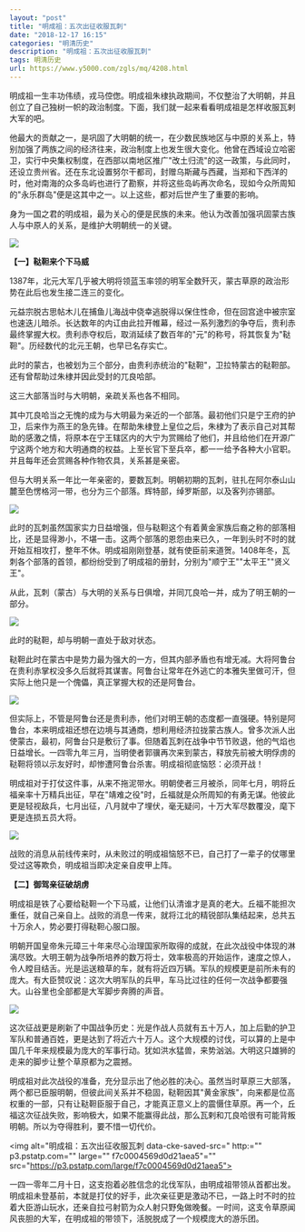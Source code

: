 ```yaml
---
layout: "post"
title: "明成祖：五次出征收服瓦刺"
date: "2018-12-17 16:15"
categories: "明清历史"
description: "明成祖：五次出征收服瓦刺"
tags: 明清历史
url: https://www.y5000.com/zgls/mq/4208.html
---
```






明成祖一生丰功伟绩，戎马倥偬。明成祖朱棣执政期间，不仅整治了大明朝，并且创立了自己独树一帜的政治制度。下面，我们就一起来看看明成祖是怎样收服瓦剌大军的吧。

他最大的贡献之一，是巩固了大明朝的统一，在少数民族地区与中原的关系上，特别加强了两族之间的经济往来，政治制度上也发生很大变化。他曾在西域设立哈密卫，实行中央集权制度，在西部以南地区推广"改土归流"的这一政策，与此同时，还设立贵州省。还在东北设置努尔干都司，封赠乌斯藏与西藏，当郑和下西洋的时，他对南海的众多岛屿也进行了勘察，并将这些岛屿再次命名，现如今众所周知的"永乐群岛"便是这其中之一。以上这些，都对后世产生了重要的影响。

身为一国之君的明成祖，最为关心的便是民族的未来。他认为改善加强巩固蒙古族人与中原人的关系，是维护大明朝统一的关键。

![](https://img.y5000.com/uploads/allimg/161031/154K34958-0.jpg)

**【一】鞑靼来个下马威**

1387年，北元大军几乎被大明将领蓝玉率领的明军全数歼灭，蒙古草原的政治形势在此后也发生接二连三的变化。

元益宗脱古思帖木儿在捕鱼儿海战中侥幸逃脱得以保住性命，但在回宫途中被宗室也速迭儿暗杀。长达数年的内讧由此拉开帷幕，经过一系列激烈的争夺后，贵利赤最终掌握大权。贵利赤夺权后，取消延续了数百年的"元"的称号，将其恢复为"鞑靼"。历经数代的北元王朝，也早已名存实亡。

此时的蒙古，也被划为三个部分，由贵利赤统治的"鞑靼"，卫拉特蒙古的鞑靼部。还有曾帮助过朱棣并因此受封的兀良哈部。

这三大部落当时与大明朝，亲疏关系也各不相同。

其中兀良哈当之无愧的成为与大明最为亲近的一个部落。最初他们只是宁王府的护卫，后来作为燕王的急先锋。在帮助朱棣登上皇位之后，朱棣为了表示自己对其帮助的感激之情，将原本在宁王辖区内的大宁为赏赐给了他们，并且给他们在开源广宁这两个地方和大明通商的权益。上至长官下至兵卒，都一一给予各种大小官职。并且每年还会赏赐各种作物农具，关系甚是亲密。

但与大明关系一年比一年亲密的，要数瓦刺。明朝初期的瓦刺，驻扎在阿尔泰山山麓至色愣格河一带，也分为三个部落。辉特部，绰罗斯部，以及客列亦锡部。

![](https://img.y5000.com/uploads/allimg/161031/154K32012-1.jpg)

此时的瓦刺虽然国家实力日益增强，但与鞑靼这个有着黄金家族后裔之称的部落相比，还是显得渺小，不堪一击。这两个部落的恩怨由来已久，一年到头时不时的就开始互相攻打，整年不休。明成祖刚刚登基，就有使臣前来道贺。1408年冬，瓦刺各个部落的首领，都纷纷受到了明成祖的册封，分别为"顺宁王""太平王""贤义王"。

从此，瓦刺（蒙古）与大明的关系与日俱增，并同兀良哈一并，成为了明王朝的一部分。

![](https://img.y5000.com/uploads/allimg/161031/154K313W-2.jpg)

此时的鞑靼，却与明朝一直处于敌对状态。

鞑靼此时在蒙古中是势力最为强大的一方，但其内部矛盾也有增无减。大将阿鲁台在贵利赤掌权没多久后就将其谋害。阿鲁台让常年在外逃亡的本雅失里做可汗，但实际上他只是一个傀儡，真正掌握大权的还是阿鲁台。

![](https://img.y5000.com/uploads/allimg/161031/154K36320-3.jpg)

但实际上，不管是阿鲁台还是贵利赤，他们对明王朝的态度都一直强硬。特别是阿鲁台，本来明成祖还想在边境与其通商，想利用经济拉拢蒙古族人。曾多次派人出使蒙古，最初，阿鲁台只是敷衍了事。但随着瓦刺在战争中节节败退，他的气焰也日益增长。一四零九年三月，当明使者郭骥再次来到蒙古，释放先前被大明俘虏的鞑靼将领以示友好时，却惨遭阿鲁台杀害。明成祖彻底恼怒：必须开战！

明成祖对于打仗这件事，从来不拖泥带水。明朝使者三月被杀，同年七月，明将丘福亲率十万精兵出征，早在"靖难之役"时，丘福就是众所周知的有勇无谋。他彼此更是轻视敌兵，七月出征，八月就中了埋伏，毫无疑问，十万大军尽数覆没，麾下更是连损五员大将。

![](https://img.y5000.com/uploads/allimg/161031/154K343A-4.jpg)

战败的消息从前线传来时，从未败过的明成祖恼怒不已，自己打了一辈子的仗哪里受过这等欺负，明成祖当即决定亲自皮甲上阵。

**【二】御驾亲征破胡虏**

明成祖是铁了心要给鞑靼一个下马威，让他们认清谁才是真的老大。丘福不能担次重任，就自己亲自上。战败的消息一传来，就将江北的精锐部队集结起来，总共五十万余人，势必要打得鞑靼心服口服。

明朝开国皇帝朱元璋三十年来尽心治理国家所取得的成就，在此次战役中体现的淋漓尽致。大明王朝为战争所培养的数万将士，效率极高的开始运作，速度之惊人，令人瞠目结舌。光是运送粮草的车，就有将近四万辆。军队的规模更是前所未有的庞大。有大臣赞叹说：这次大明军队的兵甲，车马比过往的任何一次战争都要强大。山谷里也全部都是大军脚步奔腾的声音。

![](https://img.y5000.com/uploads/allimg/161031/154K34029-5.jpg)

这次征战更是刷新了中国战争历史：光是作战人员就有五十万人，加上后勤的护卫军队和普通百姓，更是达到了将近六十万人。这个大规模的讨伐，可以算的上是中国几千年来规模最为庞大的军事行动。犹如洪水猛兽，来势汹汹。大明这只雄狮的走来的脚步让整个草原都为之震撼。

明成祖对此次战役的准备，充分显示出了他必胜的决心。虽然当时草原三大部落，两个都已臣服明朝，但彼此间关系并不稳固，鞑靼因其"黄金家族"，向来都是位高权重的一部，只有让鞑靼臣服于自己，才能真正意义上的震慑住草原。再一个，丘福这次征战失败，影响极大，如果不能赢得此战，那么瓦剌和兀良哈很有可能背叛明朝。所以为夺得胜利，要不惜一切代价。

<img alt="明成祖：五次出征收服瓦刺 data-cke-saved-src=" http:="" p3.pstatp.com="" large=""
f7c0004569d0d21aea5"="" src="https://p3.pstatp.com/large/f7c0004569d0d21aea5">

一四一零年二月十日，这支抱着必胜信念的北伐军队，由明成祖带领从首都出发。明成祖未登基前，本就是打仗的好手，此次亲征更是激动不已，一路上时不时的拉着大臣游山玩水，还亲自拉弓射箭为众人射只野兔做晚餐。一时间，这支令草原闻风丧胆的大军，在明成祖的带领下，活脱脱成了一个规模庞大的游乐团。

